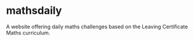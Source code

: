 # mathsdaily
A website offering daily maths challenges based on the Leaving Certificate Maths curriculum.
